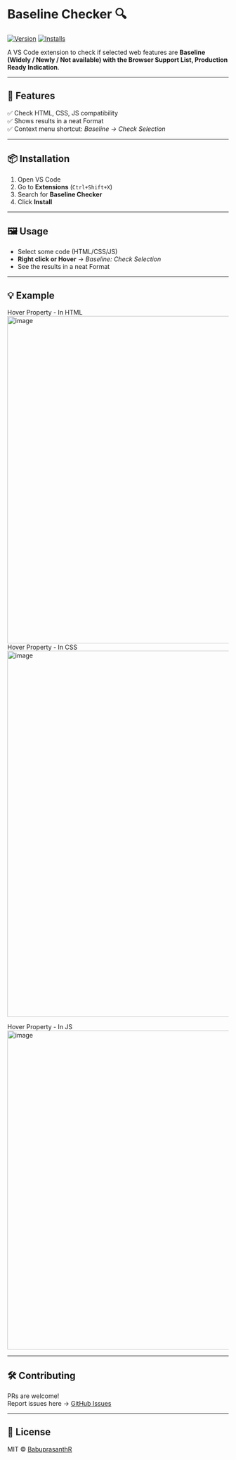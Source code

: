 # Baseline Checker 🔍

[![Version](https://vsmarketplacebadge.apphb.com/version/BabuprasanthR.my-vscode-extension-1.svg)](https://marketplace.visualstudio.com/items?itemName=BabuprasanthR.my-vscode-extension-1)
[![Installs](https://vsmarketplacebadge.apphb.com/installs/BabuprasanthR.my-vscode-extension-1.svg)](https://marketplace.visualstudio.com/items?itemName=BabuprasanthR.my-vscode-extension-1)

A VS Code extension to check if selected web features are **Baseline (Widely / Newly / Not available) with the Browser Support List, Production Ready Indication**.

---

## 🚀 Features
✅ Check HTML, CSS, JS compatibility  
✅ Shows results in a neat Format  
✅ Context menu shortcut: *Baseline → Check Selection*

---

## 📦 Installation
1. Open VS Code  
2. Go to **Extensions** (`Ctrl+Shift+X`)  
3. Search for **Baseline Checker**  
4. Click **Install**  

---

## 🖼️ Usage
- Select some code (HTML/CSS/JS)  
- **Right click or Hover** → *Baseline: Check Selection*  
- See the results in a neat Format  

---

## 💡 Example
Hover Property - In HTML
<img width="1388" height="744" alt="image" src="https://github.com/user-attachments/assets/c404350a-b5ff-4405-b363-0030b4d39d48" />
Hover Property - In CSS
<img width="1422" height="832" alt="image" src="https://github.com/user-attachments/assets/cc1fd811-208f-4f05-bb2b-7f8866668406" />

Hover Property - In JS
<img width="1433" height="725" alt="image" src="https://github.com/user-attachments/assets/ad3e018a-f20a-4acb-a0e4-0c856070b9b3" />

---

## 🛠 Contributing
PRs are welcome!  
Report issues here → [GitHub Issues](https://github.com/Babuprasanth27/my-vscode-extension-1/issues)

---

## 📜 License
MIT © [BabuprasanthR](https://github.com/Babuprasanth27)
